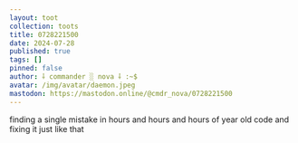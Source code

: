 ```yaml
---
layout: toot
collection: toots
title: 0728221500
date: 2024-07-28
published: true
tags: []
pinned: false
author: ⸸ commander ░ nova ⸸ :~$
avatar: /img/avatar/daemon.jpeg
mastodon: https://mastodon.online/@cmdr_nova/0728221500
---
```


finding a single mistake in hours and hours and hours of year old code and fixing it just like that
